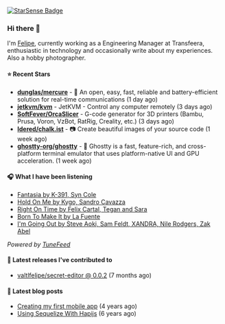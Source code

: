 <a href="https://starsense.app/developer-types" target="_blank"><img src="https://starsense.app/api/badge/?user=valtlfelipe" alt="StarSense Badge"></a>

### Hi there 👋

I'm [Felipe](https://felipevm.com), currently working as a Engineering Manager at Transfeera, enthusiastic in technology and occasionally write about my experiences. Also a hobby photographer.

#### ⭐ Recent Stars
- **[dunglas/mercure](https://github.com/dunglas/mercure)** - 🪽 An open, easy, fast, reliable and battery-efficient solution for real-time communications (1 day ago)
- **[jetkvm/kvm](https://github.com/jetkvm/kvm)** - JetKVM - Control any computer remotely (3 days ago)
- **[SoftFever/OrcaSlicer](https://github.com/SoftFever/OrcaSlicer)** - G-code generator for 3D printers (Bambu, Prusa, Voron, VzBot, RatRig, Creality, etc.) (3 days ago)
- **[Idered/chalk.ist](https://github.com/Idered/chalk.ist)** - 📷 Create beautiful images of your source code (1 week ago)
- **[ghostty-org/ghostty](https://github.com/ghostty-org/ghostty)** - 👻 Ghostty is a fast, feature-rich, and cross-platform terminal emulator that uses platform-native UI and GPU acceleration. (1 week ago)

#### 🎧 What I have been listening
- [Fantasia by K-391, Syn Cole](https://open.spotify.com/track/1RdNdZqWUBpJichorZiGfl)
- [Hold On Me by Kygo, Sandro Cavazza](https://open.spotify.com/track/4aPX3IT9cskOWmeZvOYc5s)
- [Right On Time by Felix Cartal, Tegan and Sara](https://open.spotify.com/track/58hTmluDFuN2ZV4bKfgN35)
- [Born To Make It by La Fuente](https://open.spotify.com/track/6kTN5hzVv7v7OBWkadx3IP)
- [I&#39;m Going Out by Steve Aoki, Sam Feldt, XANDRA, Nile Rodgers, Zak Abel](https://open.spotify.com/track/70k6autH2nK4fXmigkT4pg)

_Powered by [TuneFeed](https://tunefeed.app?ref=valtlfelipe-gh-profile)_ 

#### 🚀 Latest releases I've contributed to


- [valtlfelipe/secret-editor @ 0.0.2](https://github.com/valtlfelipe/secret-editor/releases/tag/0.0.2) (7 months ago)

#### 📄 Latest blog posts
- [Creating my first mobile app](https://felipevm.com/posts/creating-my-first-mobile-app/) (4 years ago)
- [Using Sequelize With Hapijs](https://felipevm.com/posts/using-sequelize-with-hapijs/) (6 years ago)
